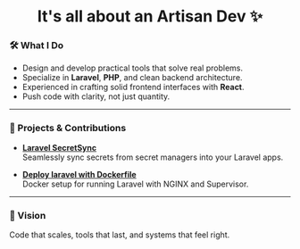 <div align="center">
<h1>It's all about an Artisan Dev ✨</h1>
</div>


### 🛠️ What I Do

- Design and develop practical tools that solve real problems.
- Specialize in **Laravel**, **PHP**, and clean backend architecture.
- Experienced in crafting solid frontend interfaces with **React**.
- Push code with clarity, not just quantity.

---

### 🚀 Projects & Contributions

- **[Laravel SecretSync](https://github.com/umar-jimoh/laravel-secretsync)**  
  Seamlessly sync secrets from secret managers into your Laravel apps.
  
- **[Deploy laravel with Dockerfile](https://github.com/umar-jimoh/laravel-dockerfile-nginx)**  
  Docker setup for running Laravel with NGINX and Supervisor.

<!--
- Regular contributor to open-source projects with real-world usage.
-->
---

### 🎯 Vision

Code that scales, tools that last, and systems that feel right.
